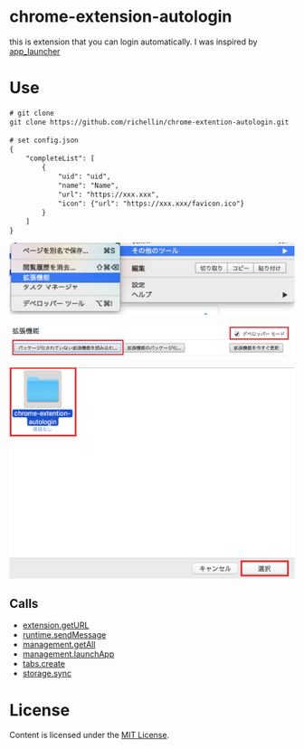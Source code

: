 # chrome-extension-autologin
this is extension that you can login automatically.
I was inspired by [app_launcher](http://developer.chrome.com/extensions/examples/extensions/app_launcher.zip)

# Use
```
# git clone
git clone https://github.com/richellin/chrome-extention-autologin.git

# set config.json
{
    "completeList": [
        {
            "uid": "uid",
            "name": "Name",
            "url": "https://xxx.xxx",
            "icon": {"url": "https://xxx.xxx/favicon.ico"}
        }
    ]
}
```

![](/doc/setting1.png)

![](/doc/setting2.png)

![](/doc/setting3.png)


Calls
-----

* [extension.getURL](https://developer.chrome.com/extensions/extension#method-getURL)
* [runtime.sendMessage](https://developer.chrome.com/apps/runtime#method-sendMessage)
* [management.getAll](https://developer.chrome.com/extensions/management#method-getAll)
* [management.launchApp](https://developer.chrome.com/extensions/management#method-launchApp)
* [tabs.create](https://developer.chrome.com/extensions/tabs#method-create)
* [storage.sync](https://developer.chrome.com/apps/storage#property-sync)

# License
Content is licensed under the [MIT License](/LICENSE).
